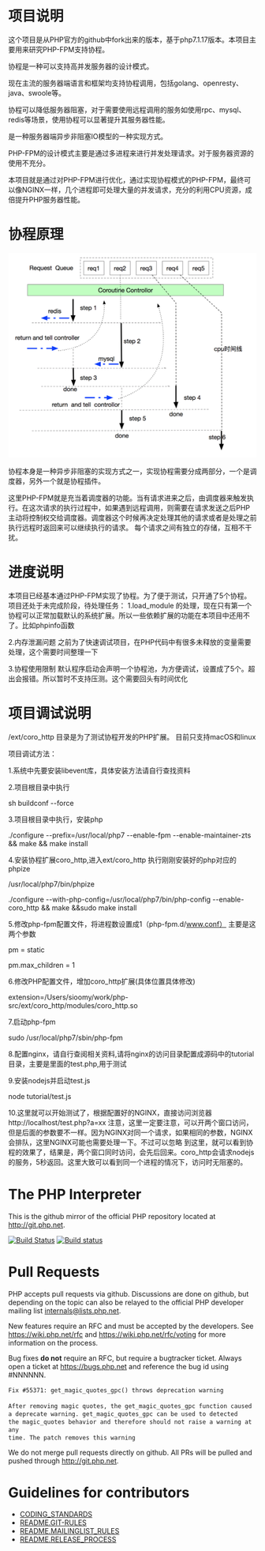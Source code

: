 项目说明
===================
这个项目是从PHP官方的github中fork出来的版本，基于php7.1.17版本。本项目主要用来研究PHP-FPM支持协程。

协程是一种可以支持高并发服务器的设计模式。

现在主流的服务器端语言和框架均支持协程调用，包括golang、openresty、java、swoole等。

协程可以降低服务器阻塞，对于需要使用远程调用的服务如使用rpc、mysql、redis等场景，使用协程可以显著提升其服务器性能。

是一种服务器端异步非阻塞IO模型的一种实现方式。

PHP-FPM的设计模式主要是通过多进程来进行并发处理请求。对于服务器资源的使用不充分。

本项目就是通过对PHP-FPM进行优化，通过实现协程模式的PHP-FPM，最终可以像NGINX一样，几个进程即可处理大量的并发请求，充分的利用CPU资源，成倍提升PHP服务器性能。

协程原理
===================
![avatar](/tutorial/coroutine.jpg)

协程本身是一种异步非阻塞的实现方式之一，实现协程需要分成两部分，一个是调度器，另外一个就是协程插件。

这里PHP-FPM就是充当着调度器的功能。当有请求进来之后，由调度器来触发执行。在这次请求的执行过程中，如果遇到远程调用，则需要在请求发送之后PHP主动将控制权交给调度器。调度器这个时候再决定处理其他的请求或者是处理之前执行远程时返回来可以继续执行的请求。
每个请求之间有独立的存储，互相不干扰。

进度说明
===================
本项目已经基本通过PHP-FPM实现了协程。为了便于测试，只开通了5个协程。
项目还处于未完成阶段，待处理任务：
1.load_module
的处理，现在只有第一个协程可以正常加载默认的系统扩展。所以一些依赖扩展的功能在本项目中还用不了。比如phpinfo函数

2.内存泄漏问题
之前为了快速调试项目，在PHP代码中有很多未释放的变量需要处理，这个需要时间整理一下

3.协程使用限制
默认程序启动会声明一个协程池，为方便调试，设置成了5个。超出会报错。所以暂时不支持压测。这个需要回头有时间优化


项目调试说明
===================
/ext/coro_http 目录是为了测试协程开发的PHP扩展。
目前只支持macOS和linux

项目调试方法：

1.系统中先要安装libevent库，具体安装方法请自行查找资料

2.项目根目录中执行

sh buildconf --force

3.项目根目录中执行，安装php

./configure --prefix=/usr/local/php7 --enable-fpm --enable-maintainer-zts && make && make install

4.安装协程扩展coro_http,进入ext/coro_http
执行刚刚安装好的php对应的phpize

/usr/local/php7/bin/phpize

./configure --with-php-config=/usr/local/php7/bin/php-config --enable-coro_http && make &&sudo  make install

5.修改php-fpm配置文件，将进程数设置成1（php-fpm.d/www.conf）
主要是这两个参数

pm = static

pm.max_children = 1

6.修改PHP配置文件，增加coro_http扩展(具体位置具体修改)

extension=/Users/sioomy/work/php-src/ext/coro_http/modules/coro_http.so

7.启动php-fpm

sudo /usr/local/php7/sbin/php-fpm

8.配置nginx，请自行查阅相关资料,请将nginx的访问目录配置成源码中的tutorial目录，主要是里面的test.php,用于测试

9.安装nodejs并启动test.js 

node tutorial/test.js

10.这里就可以开始测试了，根据配置好的NGINX，直接访问浏览器
http://localhost/test.php?a=xx
注意，这里一定要注意，可以开两个窗口访问，但是后面的参数要不一样。因为NGINX对同一个请求，如果相同的参数，NGINX会排队，这里NGINX可能也需要处理一下。不过可以忽略
到这里，就可以看到协程的效果了，结果是，两个窗口同时访问，会先后回来。coro_http会请求nodejs的服务，5秒返回。这里大致可以看到同一个进程的情况下，访问时无阻塞的。


The PHP Interpreter
===================
This is the github mirror of the official PHP repository located at
http://git.php.net.

[![Build Status](https://secure.travis-ci.org/php/php-src.svg?branch=master)](http://travis-ci.org/php/php-src)
[![Build status](https://ci.appveyor.com/api/projects/status/meyur6fviaxgdwdy?svg=true)](https://ci.appveyor.com/project/php/php-src)

Pull Requests
=============
PHP accepts pull requests via github. Discussions are done on github, but
depending on the topic can also be relayed to the official PHP developer
mailing list internals@lists.php.net.

New features require an RFC and must be accepted by the developers.
See https://wiki.php.net/rfc and https://wiki.php.net/rfc/voting for more
information on the process.

Bug fixes **do not** require an RFC, but require a bugtracker ticket. Always
open a ticket at https://bugs.php.net and reference the bug id using #NNNNNN.

    Fix #55371: get_magic_quotes_gpc() throws deprecation warning

    After removing magic quotes, the get_magic_quotes_gpc function caused
    a deprecate warning. get_magic_quotes_gpc can be used to detected
    the magic_quotes behavior and therefore should not raise a warning at any
    time. The patch removes this warning

We do not merge pull requests directly on github. All PRs will be
pulled and pushed through http://git.php.net.


Guidelines for contributors
===========================
- [CODING_STANDARDS](/CODING_STANDARDS)
- [README.GIT-RULES](/README.GIT-RULES)
- [README.MAILINGLIST_RULES](/README.MAILINGLIST_RULES)
- [README.RELEASE_PROCESS](/README.RELEASE_PROCESS)


